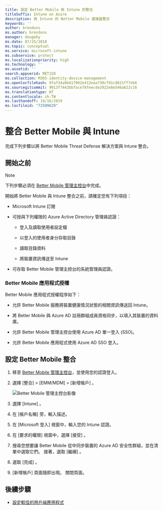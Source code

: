 ```yaml
---
title: 設定 Better Mobile 與 Intune 的整合
titleSuffix: Intune on Azure
description: 與 Intune 的 Better Mobile 連接器整合
keywords: ''
author: brenduns
ms.author: brenduns
manager: dougeby
ms.date: 07/25/2018
ms.topic: conceptual
ms.service: microsoft-intune
ms.subservice: protect
ms.localizationpriority: high
ms.technology: ''
ms.assetid: ''
search.appverid: MET150
ms.collection: M365-identity-device-management
ms.openlocfilehash: 9faf34a9b417962e412eaa730cf91cd821ff7eb6
ms.sourcegitcommit: 9013f7442bbface78feecde2922e8e546a622c16
ms.translationtype: HT
ms.contentlocale: zh-TW
ms.lasthandoff: 10/16/2019
ms.locfileid: "72509629"
---
```

# <a name="integrate-better-mobile-with-intune"></a>整合 Better Mobile 與 Intune

完成下列步驟以將 Better Mobile Threat Defense 解決方案與 Intune 整合。

## <a name="before-you-begin"></a>開始之前

> [!NOTE]
> 下列步驟必須在 [Better Mobile 管理主控台](https://aad.bmobi.net)中完成。

開始將 Better Mobile 與 Intune 整合之前，請確定您有下列項目：

- Microsoft Intune 訂閱

- 可授與下列權限的 Azure Active Directory 管理員認證：

  - 登入及讀取使用者設定檔

  - 以登入的使用者身分存取目錄

  - 讀取目錄資料

  - 將裝置資訊傳送至 Intune

- 可存取 Better Mobile 管理主控台的系統管理員認證。

### <a name="better-mobile-app-authorization"></a>Better Mobile 應用程式授權

Better Mobile 應用程式授權程序如下：

- 允許 Better Mobile 服務將裝置健康情況狀態的相關資訊傳送回 Intune。

- 將 Better Mobile 與 Azure AD 註冊群組成員資格同步，以填入其裝置的資料庫。

- 允許 Better Mobile 管理主控台使用 Azure AD 單一登入 (SSO)。

- 允許 Better Mobile 應用程式使用 Azure AD SSO 登入。

## <a name="to-set-up-better-mobile-integration"></a>設定 Better Mobile 整合

1. 移至 [Better Mobile 管理主控台](https://aad.bmobi.net)，並使用您的認證登入。
2. 選擇 [整合]   > [EMM/MDM]   > [新增帳戶]  。

     ![Better Mobile 管理主控台影像](./media/better-mobile-mtd-connector-integration/better_mobile_console.png)
 
3. 選擇 [Intune]  。
4. 在 [帳戶名稱]  旁，輸入描述。 
5. 在 [Microsoft 登入]  視窗中，輸入您的 Intune 認證。
6. 在 [要求的權限]  視窗中，選擇 [接受]  。
7. 搜尋您想要讓 Better Mobile 從中同步裝置的 Azure AD 安全性群組，並在清單中選取它們。 接著，選取 [繼續]  。
8. 選取 [完成]  。
9. [新增帳戶]  頁面隨即出現。 關閉頁面。 

## <a name="next-steps"></a>後續步驟

- [設定較佳的用戶端應用程式](mtd-apps-ios-app-configuration-policy-add-assign.md)
